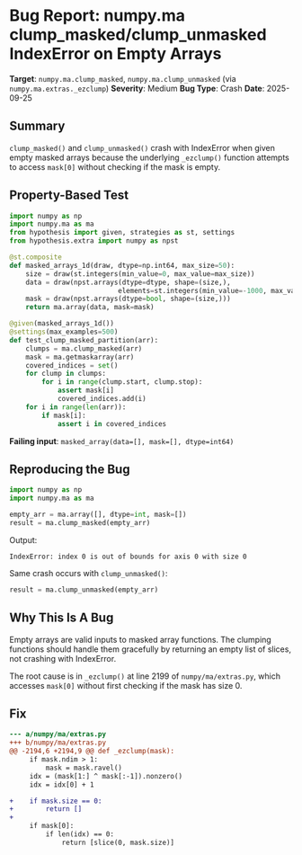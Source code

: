 # Bug Report: numpy.ma clump_masked/clump_unmasked IndexError on Empty Arrays

**Target**: `numpy.ma.clump_masked`, `numpy.ma.clump_unmasked` (via `numpy.ma.extras._ezclump`)
**Severity**: Medium
**Bug Type**: Crash
**Date**: 2025-09-25

## Summary

`clump_masked()` and `clump_unmasked()` crash with IndexError when given empty masked arrays because the underlying `_ezclump()` function attempts to access `mask[0]` without checking if the mask is empty.

## Property-Based Test

```python
import numpy as np
import numpy.ma as ma
from hypothesis import given, strategies as st, settings
from hypothesis.extra import numpy as npst

@st.composite
def masked_arrays_1d(draw, dtype=np.int64, max_size=50):
    size = draw(st.integers(min_value=0, max_value=max_size))
    data = draw(npst.arrays(dtype=dtype, shape=(size,),
                           elements=st.integers(min_value=-1000, max_value=1000)))
    mask = draw(npst.arrays(dtype=bool, shape=(size,)))
    return ma.array(data, mask=mask)

@given(masked_arrays_1d())
@settings(max_examples=500)
def test_clump_masked_partition(arr):
    clumps = ma.clump_masked(arr)
    mask = ma.getmaskarray(arr)
    covered_indices = set()
    for clump in clumps:
        for i in range(clump.start, clump.stop):
            assert mask[i]
            covered_indices.add(i)
    for i in range(len(arr)):
        if mask[i]:
            assert i in covered_indices
```

**Failing input**: `masked_array(data=[], mask=[], dtype=int64)`

## Reproducing the Bug

```python
import numpy as np
import numpy.ma as ma

empty_arr = ma.array([], dtype=int, mask=[])
result = ma.clump_masked(empty_arr)
```

Output:
```
IndexError: index 0 is out of bounds for axis 0 with size 0
```

Same crash occurs with `clump_unmasked()`:

```python
result = ma.clump_unmasked(empty_arr)
```

## Why This Is A Bug

Empty arrays are valid inputs to masked array functions. The clumping functions should handle them gracefully by returning an empty list of slices, not crashing with IndexError.

The root cause is in `_ezclump()` at line 2199 of `numpy/ma/extras.py`, which accesses `mask[0]` without first checking if the mask has size 0.

## Fix

```diff
--- a/numpy/ma/extras.py
+++ b/numpy/ma/extras.py
@@ -2194,6 +2194,9 @@ def _ezclump(mask):
     if mask.ndim > 1:
         mask = mask.ravel()
     idx = (mask[1:] ^ mask[:-1]).nonzero()
     idx = idx[0] + 1

+    if mask.size == 0:
+        return []
+
     if mask[0]:
         if len(idx) == 0:
             return [slice(0, mask.size)]
```